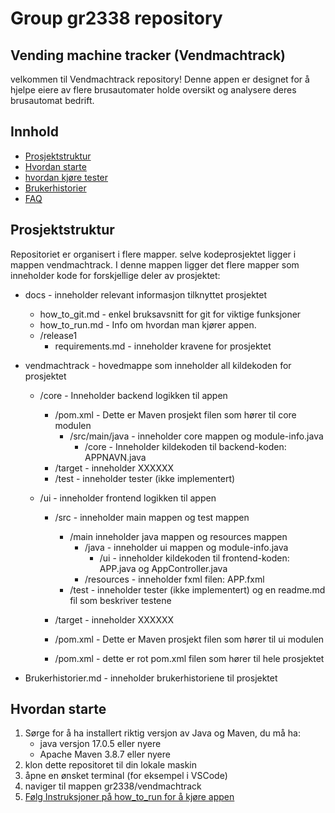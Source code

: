 # Group gr2338 repository 

## Vending machine tracker (Vendmachtrack)

velkommen til Vendmachtrack repository! Denne appen er designet for å hjelpe eiere av flere brusautomater holde oversikt og analysere deres brusautomat bedrift.

## Innhold
- [Prosjektstruktur](#Prosjektstruktur) 
- [Hvordan starte](#Hvordan-starte) 
- [hvordan kjøre tester](#hvordan-kjøre-tester)
- [Brukerhistorier](Brukerhistorier.md)
- [FAQ](#FAQ)

## Prosjektstruktur 

Repositoriet er organisert i flere mapper. selve kodeprosjektet ligger i mappen vendmachtrack. I denne mappen ligger det flere mapper som inneholder kode for forskjellige deler av prosjektet:

- docs - inneholder relevant informasjon tilknyttet prosjektet
    - how_to_git.md - enkel bruksavsnitt for git for viktige funksjoner
    -  how_to_run.md - Info om hvordan man kjører appen.
    - /release1
        - requirements.md - inneholder kravene for prosjektet

- vendmachtrack - hovedmappe som inneholder all kildekoden for prosjektet
    - /core - Inneholder backend logikken til appen
        - /pom.xml - Dette er Maven prosjekt filen som hører til core modulen
            - /src/main/java - inneholder core mappen og module-info.java
                -  /core - Inneholder kildekoden til backend-koden: APPNAVN.java
        - /target - inneholder XXXXXX   
        - /test - inneholder tester (ikke implementert)
    
  - /ui - inneholder frontend logikken til appen    
    - /src - inneholder main mappen og test mappen
        - /main inneholder java mappen og resources mappen
            - /java - inneholder ui mappen og module-info.java
                - /ui - inneholder kildekoden til frontend-koden: APP.java og AppController.java
            - /resources - inneholder fxml filen: APP.fxml
        - /test - inneholder tester (ikke implementert) og en readme.md fil som beskriver testene
    - /target - inneholder XXXXXX
    - /pom.xml - Dette er Maven prosjekt filen som hører til ui modulen

    - /pom.xml - dette er rot pom.xml filen som hører til hele prosjektet
- Brukerhistorier.md - inneholder brukerhistoriene til prosjektet   
           

## Hvordan starte
1. Sørge for å ha installert riktig versjon av Java og Maven, du må ha: 
    - java versjon 17.0.5 eller nyere
    - Apache Maven 3.8.7 eller nyere 
2. klon dette repositoret til din lokale maskin
3. åpne en ønsket terminal (for eksempel i VSCode)
4. naviger til mappen gr2338/vendmachtrack
5. [Følg Instruksjoner på how_to_run for å kjøre appen ](docs/how_to_run.md)




